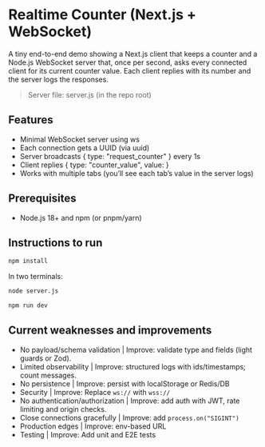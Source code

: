 # Realtime Counter (Next.js + WebSocket)

A tiny end-to-end demo showing a Next.js client that keeps a counter and a Node.js WebSocket server that, once per second, asks every connected client for its current counter value. Each client replies with its number and the server logs the responses.

> Server file: server.js (in the repo root)

## Features

- Minimal WebSocket server using ws
- Each connection gets a UUID (via uuid)
- Server broadcasts { type: "request_counter" } every 1s
- Client replies { type: "counter_value", value: <current> }
- Works with multiple tabs (you’ll see each tab’s value in the server logs)

## Prerequisites

- Node.js 18+ and npm (or pnpm/yarn)

## Instructions to run

```bash
npm install
```

In two terminals:

```bash
node server.js
```

```bash
npm run dev
```

## Current weaknesses and improvements

- No payload/schema validation | Improve: validate type and fields (light guards or Zod).
- Limited observability | Improve: structured logs with ids/timestamps; count messages.
- No persistence | Improve: persist with localStorage or Redis/DB
- Security | Improve: Replace `ws://` with `wss://`
- No authentication/authorization | Improve: add auth with JWT, rate limiting and origin checks.
- Close connections gracefully | Improve: add `process.on("SIGINT")`
- Production edges | Improve: env-based URL
- Testing | Improve: Add unit and E2E tests
